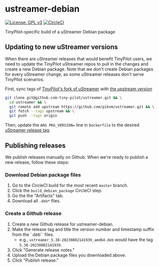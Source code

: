 # ustreamer-debian

[![License: GPL v3](https://img.shields.io/badge/License-GPLv3-blue.svg)](LICENSE)
[![CircleCI](https://dl.circleci.com/status-badge/img/gh/tiny-pilot/ustreamer-debian/tree/master.svg?style=svg)](https://app.circleci.com/pipelines/github/tiny-pilot/ustreamer-debian)

TinyPilot-specific build of a uStreamer Debian package

## Updating to new uStreamer versions

When there are uStreamer releases that would benefit TinyPilot users, we need to update the TinyPilot uStreamer repos to pull in the changes and create a new Debian package. Note that we don't create Debian packages for every uStreamer change, as some uStreamer releases don't serve TinyPilot scenarios.

First, sync tags of [TinyPilot's fork of uStreamer](https://github.com/tiny-pilot/ustreamer) with [the upstream version](https://github.com/pikvm/ustreamer)

```bash
git clone git@github.com:tiny-pilot/ustreamer.git && \
  cd ustreamer && \
  git remote add upstream https://github.com/pikvm/ustreamer.git && \
  git fetch --tags upstream && \
  git push --tags origin
```

Then, update the `ARG PKG_VERSION=` line in `Dockerfile` to the desired [uStreamer release tag](https://github.com/pikvm/ustreamer/tags).

## Publishing releases

We publish releases manually on Github. When we're ready to publish a new release, follow these steps:

### Download Debian package files

1. Go to the CircleCI build for the most recent `master` branch.
1. Click the `build_debian_package` CircleCI step.
1. Go the the "Artifacts" tab.
1. Download all `.deb*` files.

### Create a Github release

1. Create a new Github release for ustreamer-debian.
1. Make the release tag and title the version number and timestamp suffix from the `.deb`` files.
    * e.g., `ustreamer_5.38-20230802141939_amd64.deb` would have the tag `5.38-20230802141939`.
1. Click "Generate release notes."
1. Upload the Debian package files you downloaded above.
1. Click "Publish release."
